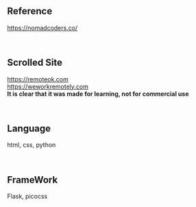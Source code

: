 ## Reference
https://nomadcoders.co/

<br>

## Scrolled Site
https://remoteok.com <br>
https://weworkremotely.com <br>
<strong>It is clear that it was made for learning, not for commercial use</strong>

<br>

## Language
html, css, python 

<br>

## FrameWork
Flask, picocss
